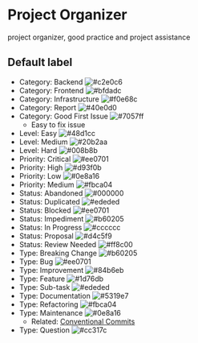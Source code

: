 # Project Organizer

project organizer, good practice and project assistance

## Default label

- Category: Backend ![#c2e0c6](https://placehold.it/15/c2e0c6/000000?text=+)
- Category: Frontend ![#bfdadc](https://placehold.it/15/bfdadc/000000?text=+)
- Category: Infrastructure ![#f0e68c](https://placehold.it/15/f0e68c/000000?text=+)
- Category: Report ![#40e0d0](https://placehold.it/15/40e0d0/000000?text=+)
- Category: Good First Issue ![#7057ff](https://placehold.it/15/7057ff/000000?text=+)
  - Easy to fix issue
- Level: Easy ![#48d1cc](https://placehold.it/15/48d1cc/000000?text=+)
- Level: Medium ![#20b2aa](https://placehold.it/15/20b2aa/000000?text=+)
- Level: Hard ![#008b8b](https://placehold.it/15/008b8b/000000?text=+)
- Priority: Critical ![#ee0701](https://placehold.it/15/ee0701/000000?text=+)
- Priority: High ![#d93f0b](https://placehold.it/15/d93f0b/000000?text=+)
- Priority: Low ![#0e8a16](https://placehold.it/15/0e8a16/000000?text=+)
- Priority: Medium ![#fbca04](https://placehold.it/15/fbca04/000000?text=+)
- Status: Abandoned ![#000000](https://placehold.it/15/000000/000000?text=+)
- Status: Duplicated ![#ededed](https://placehold.it/15/ededed/000000?text=+)
- Status: Blocked ![#ee0701](https://placehold.it/15/ee0701/000000?text=+)
- Status: Impediment ![#b60205](https://placehold.it/15/b60205/000000?text=+)
- Status: In Progress ![#cccccc](https://placehold.it/15/cccccc/000000?text=+)
- Status: Proposal ![#d4c5f9](https://placehold.it/15/d4c5f9/000000?text=+)
- Status: Review Needed ![#ff8c00](https://placehold.it/15/ff8c00/000000?text=+)
- Type: Breaking Change ![#b60205](https://placehold.it/15/b60205/000000?text=+)
- Type: Bug ![#ee0701](https://placehold.it/15/ee0701/000000?text=+)
- Type: Improvement ![#84b6eb](https://placehold.it/15/84b6eb/000000?text=+)
- Type: Feature ![#1d76db](https://placehold.it/15/1d76db/000000?text=+)
- Type: Sub-task ![#ededed](https://placehold.it/15/ededed/000000?text=+)
- Type: Documentation ![#5319e7](https://placehold.it/15/5319e7/000000?text=+)
- Type: Refactoring ![#fbca04](https://placehold.it/15/fbca04/000000?text=+)
- Type: Maintenance ![#0e8a16](https://placehold.it/15/0e8a16/000000?text=+)
  - Related: [Conventional Commits](https://www.conventionalcommits.org/)
- Type: Question ![#cc317c](https://placehold.it/15/cc317c/000000?text=+)
